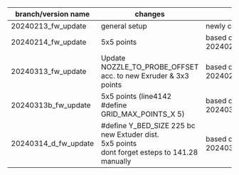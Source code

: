 
| branch/version name             | changes | infos                                           |
|----------------------|--------------|---------------------------------------------------|
| 20240213_fw_update   | general setup| newly created |
| 20240214_fw_update   | 5x5 points   | based on 20240213_fw_update         |
| 20240313_fw_update   | Update NOZZLE_TO_PROBE_OFFSET acc. to new Exruder & 3x3 points   | based on 20240214_fw_update         |
| 20240313b_fw_update   | 5x5 points (line4142 #define GRID_MAX_POINTS_X 5)  | based on 20240313_fw_update         |
| 20240314_d_fw_update   | #define Y_BED_SIZE 225 bc new Extuder dist. <br /> 5x5 points <br /> dont forget esteps to 141.28 manually  | based on 20240313b_fw_update         |

 

